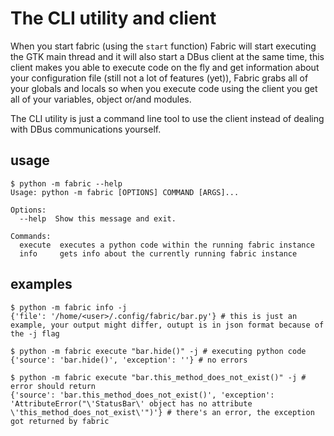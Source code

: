 # The CLI utility and client

When you start fabric (using the `start` function) Fabric will start executing the GTK main thread and it will also start a DBus client at the same time, this client makes you able to execute code on the fly and get information about your configuration file (still not a lot of features (yet)), Fabric grabs all of your globals and locals so when you execute code using the client you get all of your variables, object or/and modules.

The CLI utility is just a command line tool to use the client instead of dealing with DBus communications yourself.

## usage

```
$ python -m fabric --help
Usage: python -m fabric [OPTIONS] COMMAND [ARGS]...

Options:
  --help  Show this message and exit.

Commands:
  execute  executes a python code within the running fabric instance
  info     gets info about the currently running fabric instance
```

## examples

```
$ python -m fabric info -j
{'file': '/home/<user>/.config/fabric/bar.py'} # this is just an example, your output might differ, outupt is in json format because of the -j flag
```

```
$ python -m fabric execute "bar.hide()" -j # executing python code
{'source': 'bar.hide()', 'exception': ''} # no errors
```

```
$ python -m fabric execute "bar.this_method_does_not_exist()" -j # error should return
{'source': 'bar.this_method_does_not_exist()', 'exception': 'AttributeError("\'StatusBar\' object has no attribute \'this_method_does_not_exist\'")'} # there's an error, the exception got returned by fabric
```
